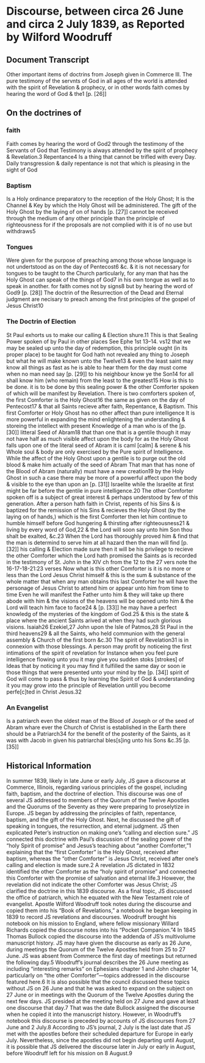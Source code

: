 # Discourse, between circa 26 June and circa 2 July 1839, as Reported by Wilford Woodruff


## Document Transcript
Other important items of doctrins from Joseph given in Commerce Ill.
The pure testimony of the servnts of God in all ages of the world is attended with the spirit of Revelation & prophecy, or in other words faith comes by hearing the word of God & the1 [p. [26]]
## On the doctrines of 
### faith
Faith comes by hearing the word of God2 through the testimony of the Servants of God that Testimony is always attended by the spirit of prophecy & Revelation.3
Repentance4
Is a thing that cannot be trifled with every Day. Daily transgression & daily repentance is not that which is pleasing in the sight of God
### Baptism
Is a Holy ordinance preparatory to the reception of the Holy Ghost; It is the Channel & Key by which the Holy Ghost will be administered. The gift of the Holy Ghost by the laying of on of hands [p. [27]] cannot be received through the medium of any other principle than the principle of righteousness for if the proposals are not complied with it is of no use but withdraws5
### Tongues
Were given for the purpose of preaching among those whose language is not undertstood as on the day of Pentecost6 &c. & it is not necessary for tongues to be taught to the Church particularly, for any man that has the Holy Ghost can speak of the things of God7 in his own tongue as well as to speak in another. for faith comes not by signs8 but by hearing the word of God9 [p. [28]] The doctrin of the Resurrection of the Dead and Eternal judgment are necisary to preach among the first principles of the gospel of Jesus Christ10
### The Doctrin of Election
St Paul exhorts us to make our calling & Election shure.11 This is that Sealing Power spoken of by Paul in other places See Ephe 1st 13–14. vs12 that we may be sealed up unto the day of redemption, this principle ought (in its proper place) to be taught for God hath not revealed any thing to Joseph but what he will make known unto the Twelve13 & even the least saint may know all things as fast as he is able to hear them for the day must come when no man need say [p. [29]] to his neighbour know ye the Son14 for all shall know him (who remain) from the least to the greatest15 How is this to be done. it is to be done by this sealing power & the other Comforter spoken of which will be manifest by Revelation. There is two comforters spoken of, the first Comforter is the Holy Ghost16 the same as given on the day of Pentecost17 & that all Saints recieve after faith, Repentance, & Baptism. This first Comforter or Holy Ghost has no other affect than pure intelligence It is more powerful in expanding the mind enlightening the understanding & storeing the intellect with present Knowledge of a man who is of the [p. [30]] litteral Seed of Abram18 that than one that is a gentile though it may not have half as much visible affect upon the body for as the Holy Ghost falls upon one of the literal seed of Abram it is caml [calm] & serene & his Whole soul & body are only exercised by the Pure spirit of Intelligence. While the affect of the Holy Ghost upon a gentile is to purge out the old blood & make him actually of the seed of Abram That man that has none of the Blood of Abram (naturally) must have a new creation19 by the Holy Ghost in such a case there may be more of a powerful affect upon the body & visible to the eye than upon an [p. [31]] Israelite while the Israelite at first might be far before the gentile in pure intelligence.20 The other Comforter spoken off is a subject of great interest & perhaps understood by few of this generation. After a person hath faith in Christ, repents of his Sins & is baptized for the remission of his Sins & recieves the Holy Ghost (by the laying on of hands,) which is the first Comforter then let him continue to humble himself before God hungering & thirsting after righteousness21 & living by every word of God,22 & the Lord will soon say unto him Son thou shalt be exalted, &c.23 When the Lord has thoroughly proved him & find that the man is determind to serve him at all hazard then the man will find [p. [32]] his calling & Election made sure then it will be his privilege to recieve the other Comforter which the Lord hath promised the Saints as is recorded in the testimony of St. John in the XIV ch from the 12 to the 27 vers note the 16-17-18-21:23 verses Now what is this other Comforter is it is no more or less than the Lord Jesus Christ himself & this is the sum & substance of the whole matter that when any man obtains this last Comforter he will have the personage of Jesus Christ to attend him or appear unto him from time to time Even he will manifest the Father unto him & they will take up there abode with him & the visions of the heavens will be opened unto him & the Lord will teach him face to face24 & [p. [33]] he may have a perfect knowledg of the mysteries of the kingdom of God.25 & this is the state & place where the ancient Saints arived at when they had such glorious visions. Isaiah26 Ezekiel,27 John upon the Isle of Patmos,28 St Paul in the third heavens29 & all the Saints, who held communion with the general assembly & Church of the first born &c.30 The spirit of Revelation31 is in connexion with those blessings. A person may profit by noticeing the first intimations of the spirit of revelation for Instance when you feel pure intelligence flowing unto you it may give you sudden stoks [strokes] of Ideas that by noticing it you may find it fulfilled the same day or soon ie those things that were presented unto your mind by the [p. [34]] spirit of God will come to pass & thus by learning the Spirit of God & understanding it you may grow into the principle of Revelation untill you become perfe[c]ted in Christ Jesus.32
### An Evangelist
Is a patriarch even the oldest man of the Blood of Joseph or of the seed of Abram whare ever the Church of Christ is established in the Earth there should be a Patriarch34 for the benefit of the posterity of the Saints, as it was with Jacob in given his patriarchal bles[s]ing unto his Sons &c.35 [p. [35]]



## Historical Information
In summer 1839, likely in late June or early July, JS gave a discourse at Commerce, Illinois, regarding various principles of the gospel, including faith, baptism, and the doctrine of election. This discourse was one of several JS addressed to members of the Quorum of the Twelve Apostles and the Quorums of the Seventy as they were preparing to proselytize in Europe.
JS began by addressing the principles of faith, repentance, baptism, and the gift of the Holy Ghost. Next, he discussed the gift of speaking in tongues, the resurrection, and eternal judgment. JS then explicated Peter’s instruction on making one’s “calling and election sure.” JS connected this doctrine with Paul’s discussion of the sealing power of the “holy Spirit of promise” and Jesus’s teaching about “another Comforter,”1 explaining that the “first Comforter” is the Holy Ghost, received after baptism, whereas the “other Comforter” is Jesus Christ, received after one’s calling and election is made sure.2 A revelation JS dictated in 1832 identified the other Comforter as the “holy spirit of promise” and connected this Comforter with the promise of salvation and eternal life.3 However, the revelation did not indicate the other Comforter was Jesus Christ; JS clarified the doctrine in this 1839 discourse. As a final topic, JS discussed the office of patriarch, which he equated with the New Testament role of evangelist.
Apostle Wilford Woodruff took notes during the discourse and copied them into his “Book of Revelations,” a notebook he began keeping in 1839 to record JS revelations and discourses. Woodruff brought his notebook on his mission to England, where fellow missionary Willard Richards copied the discourse notes into his “Pocket Companion.”4 In 1845 Thomas Bullock copied the discourse into the addenda of JS’s multivolume manuscript history.
JS may have given the discourse as early as 26 June, during meetings the Quorum of the Twelve Apostles held from 25 to 27 June. JS was absent from Commerce the first day of meetings but returned the following day.5 Woodruff’s journal describes the 26 June meeting as including “interesting remarks” on Ephesians chapter 1 and John chapter 14, particularly on “the other Comforter”—topics addressed in the discourse featured here.6 It is also possible that the council discussed these topics without JS on 26 June and that he was asked to expand on the subject on 27 June or in meetings with the Quorum of the Twelve Apostles during the next few days. JS presided at the meeting held on 27 June and gave at least one discourse that day.7 That was the date Bullock assigned the discourse when he copied it into the manuscript history. However, in Woodruff’s notebook this discourse is preceded by accounts of JS discourses from 27 June and 2 July.8 According to JS’s journal, 2 July is the last date that JS met with the apostles before their scheduled departure for Europe in early July. Nevertheless, since the apostles did not begin departing until August, it is possible that JS delivered the discourse later in July or early in August, before Woodruff left for his mission on 8 August.9